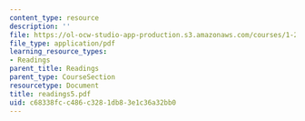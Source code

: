 ```yaml
---
content_type: resource
description: ''
file: https://ol-ocw-studio-app-production.s3.amazonaws.com/courses/1-224j-carrier-systems-fall-2003/c68338fcc486c3281db83e1c36a32bb0_readings5.pdf
file_type: application/pdf
learning_resource_types:
- Readings
parent_title: Readings
parent_type: CourseSection
resourcetype: Document
title: readings5.pdf
uid: c68338fc-c486-c328-1db8-3e1c36a32bb0
---
```

